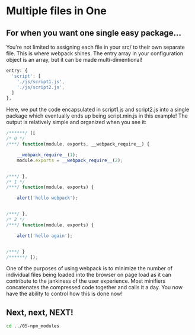 # Multiple files in One

## For when you want one single easy package...

You're not limited to assigning each file in your src/ to their own separate file.  This is where webpack shines.  The entry array in your configuration object is an array, but it can be made multi-dimentional!

```js
entry: {
  'script': [
    './js/script1.js',
    './js/script2.js',
  ]
},
```

Here, we put the code encapsulated in script1.js and script2.js into a single package which eventually ends up being script.min.js in this example!  The output is relatively simple and organized when you see it:

```js
/******/ ([
/* 0 */
/***/ function(module, exports, __webpack_require__) {

	__webpack_require__(1);
	module.exports = __webpack_require__(2);


/***/ },
/* 1 */
/***/ function(module, exports) {

	alert('hello webpack');


/***/ },
/* 2 */
/***/ function(module, exports) {

	alert('hello again');


/***/ }
/******/ ]);
```

One of the purposes of using webpack is to minimize the number of individual files being loaded into the browser on page load as it can contribute to the jankiness of the user experience.  Most minifiers concatenates the compressed code together and calls it a day.  You now have the ability to control how this is done now!

## Next, next, NEXT!
```bash
cd ../05-npm_modules
```
